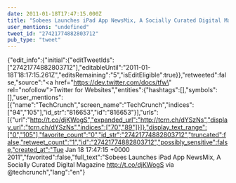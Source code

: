 ```yaml
---
date: 2011-01-18T17:47:15.000Z
title: "Sobees Launches iPad App NewsMix, A Socially Curated Digital Magazine http://t.co/djKWogS via <a href='http://twitter.com/techcrunch'>@techcrunch</a>″"
user_mentions: "undefined"
tweet_id: "27421774882803712"
pub_type: "tweet"
---
```

{"edit_info":{"initial":{"editTweetIds":["27421774882803712"],"editableUntil":"2011-01-18T18:17:15.261Z","editsRemaining":"5","isEditEligible":true}},"retweeted":false,"source":"<a href=\"https://dev.twitter.com/docs/tfw\" rel=\"nofollow\">Twitter for Websites</a>","entities":{"hashtags":[],"symbols":[],"user_mentions":[{"name":"TechCrunch","screen_name":"TechCrunch","indices":["94","105"],"id_str":"816653","id":"816653"}],"urls":[{"url":"http://t.co/djKWogS","expanded_url":"http://tcrn.ch/dYSzNs","display_url":"tcrn.ch/dYSzNs","indices":["70","89"]}]},"display_text_range":["0","105"],"favorite_count":"0","id_str":"27421774882803712","truncated":false,"retweet_count":"1","id":"27421774882803712","possibly_sensitive":false,"created_at":"Tue Jan 18 17:47:15 +0000 2011","favorited":false,"full_text":"Sobees Launches iPad App NewsMix, A Socially Curated Digital Magazine http://t.co/djKWogS via @techcrunch","lang":"en"}
